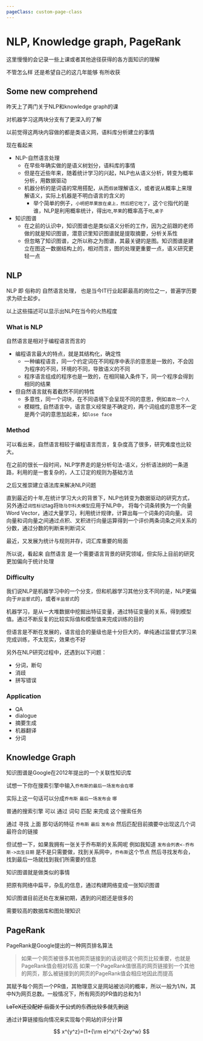 ```yaml
---
pageClass: custom-page-class
---
```


# NLP, Knowledge graph, PageRank

这里慢慢的会记录一些上课或者其他途径获得的各方面知识的理解

不管怎么样 还是希望自己的这几年能够 有所收获

## Some new comprehend

昨天上了两门关于NLP和knowledge graph的课

对机器学习这两块分支有了更深入的了解

以前觉得这两块内容做的都是类语义网，语料库分析建立的事情

现在看起来
* NLP-自然语言处理
  - 在早些年确实做的是语义树划分，语料库的事情
  - 但是在近些年来，随着统计学习的兴起，NLP也从语义分析，转变为概率分析，用数据驱动
  - 机器分析的是词语的常用搭配，从而`假装`理解语义，或者说从概率上来理解语义，实际上机器是不明白语言的含义的
    * 举个简单的例子，`小明把苹果放在桌上，然后把它吃了`，这个`它`指代的是谁，NLP是利用概率统计，得出`吃`,`苹果`的概率高于`吃`,`桌子`
* 知识图谱
  - 在之前的认识中，知识图谱也是类似语义分析的工作，因为之前跟的老师做的就是知识图谱，潜意识里知识图谱就是提取摘要，分析关系性
  - 但忽略了知识图谱，之所以称之为图谱，其最关键的是图。知识图谱是建立在图这一数据结构上的，相对而言，图的处理更重要一点，语义研究更轻一点


## NLP

NLP 即 俗称的 自然语言处理， 也是当今IT行业起薪最高的岗位之一，普遍学历要求为硕士起步。

以上这些描述可以显示出NLP在当今的火热程度

### What is NLP
自然语言是相对于编程语言而言的
* 编程语言最大的特点，就是其结构化，确定性
  - 一种编程语言，同一个约定词在不同程序中表示的意思是一致的，不会因为程序的不同，环境的不同，导致语义的不同
  - 程序语言组成的程序也是一致的，在相同输入条件下，同一个程序会得到相同的结果
* 但自然语言就有着截然不同的特性
  - 多意性，同一个词块，在不同语境下会呈现不同的意思，例如`喜欢一个人`
  - 模糊性, 自然语言中，语言意义经常是不确定的，两个词组成的意思不一定是两个词的意思加起来，如`lose face`

### Method
可以看出来，自然语言相较于编程语言而言，复杂度高了很多，研究难度也比较大。

在之前的很长一段时间，NLP学界走的是分析句法-语义，分析语法树的一条道路，利用的是一套复杂的，人工订定的规则为基础方法

之后又推崇建立语法库来解决NLP问题

直到最近的十年,在统计学习大火的背景下，NLP也转变为数据驱动的研究方式，另外通过`词性标记`tag将`隐马尔科夫模型`应用于NLP中，
将每个词条转换为一个向量Word Vector，通过大量学习，利用统计规律，计算出每一个词条的词向量。
词向量和词向量之间通过点积、叉积进行向量运算得到一个评价两条词条之间关系的分数，通过分数的判断来判断词义

最近，又发展为统计与规则并存，词汇库重要的局面

所以说，看起来 自然语言 是一个需要语言背景的研究领域，但实际上目前的研究更加偏向于统计处理

### Difficulty

我们说NLP是机器学习中的一个分支，但和机器学习其他分支不同的是，NLP更偏向于`非监督式`的，或者`半监督式`的

机器学习，是从一大堆数据中挖掘出特征变量，通过特征变量的关系，得到模型值。通过不断反复的比较实际值和模型值来完成训练的目的

但语言是不断在发展的，语言组合的量级也是十分巨大的，单纯通过监督式学习来完成训练，不太现实，效果也不好

另外在NLP研究过程中，还遇到以下问题：
* 分词，断句
* 消歧
* 拼写错误

### Application
* QA
* dialogue
* 摘要生成
* 机器翻译
* 分词

## Knowledge Graph

知识图谱是Google在2012年提出的一个关联性知识库

试想一下你在搜索引擎中输入`乔布斯的最后一场发布会在哪`

实际上这一句话可以分成`乔布斯` `最后一场发布会` `哪`

普通的搜索引擎 可以 通过 词句 匹配 来完成 这个搜索任务

通过 寻找 上面 那句话的特征 `乔布斯` `最后` `发布会`
然后匹配目前摘要中出现这几个词最符合的链接

但试想一下，如果我拥有一张关于乔布斯的关系网呢
例如我知道 `发布会列表<-乔布斯->出生日期`
是不是只需要做，找到关系网中，`乔布斯`这个节点
然后寻找发布会，找到最后一场就找到我们所需要的信息

知识图谱就是做类似的事情

把原有网络中扁平，杂乱的信息，通过构建网络变成一张知识图谱

知识图谱目前还处在发展初期，遇到的问题还是很多的

需要较高的数据库和图处理知识

## PageRank
PageRank是Google提出的一种网页排名算法

> 如果一个网页被很多其他网页链接到的话说明这个网页比较重要，也就是PageRank值会相对较高
> 如果一个PageRank值很高的网页链接到一个其他的网页，那么被链接到的网页的PageRank值会相应地因此而提高

其赋予每个网页一个PR值，其物理意义是网站被访问的概率，所以一般为1/N，其中N为网页总数。一般情况下，所有网页的PR值的总和为1

~~LaTeX还没配好 后面关于公式的东西比较多就先到这~~

通过计算链接指向情况来实现每个网站的评分计算

$$ x^{y^z}=(1+{\rm e}^x)^{-2xy^w} $$








